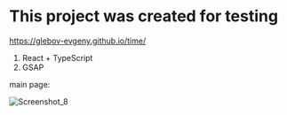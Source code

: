 # This project was created for testing

https://glebov-evgeny.github.io/time/

1) React + TypeScript
2) GSAP

main page:

![Screenshot_8](https://user-images.githubusercontent.com/35433087/184450807-d858d201-dd6a-4a06-8379-7ad94a2c6b25.jpg)
